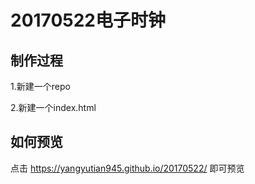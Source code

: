 # 20170522电子时钟
 
## 制作过程

1.新建一个repo

2.新建一个index.html

## 如何预览

点击 https://yangyutian945.github.io/20170522/ 即可预览


